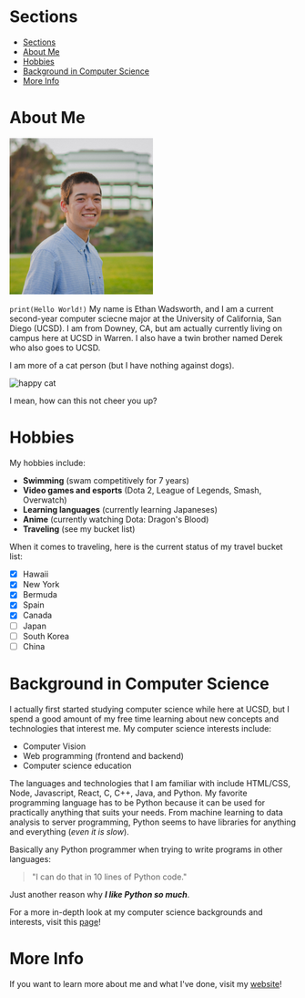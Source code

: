 # Sections
- [Sections](#sections)
- [About Me](#about-me)
- [Hobbies](#hobbies)
- [Background in Computer Science](#background-in-computer-science)
- [More Info](#more-info)

# About Me
<img src="./photo.jpg" alt="my photo"
	title="my photo" width="50%" height="50%" />

`print(Hello World!)` My name is Ethan Wadsworth, and I am a current second-year computer sciecne major at the University of California, San Diego (UCSD). I am from Downey, CA, but am actually currently living on campus here at UCSD in Warren. I also have a twin brother named Derek who also goes to UCSD.

I am more of a cat person (but I have nothing against dogs).

![happy cat](https://i.pinimg.com/474x/bf/f5/d0/bff5d074d399bdfec6071e9168398406.jpg)

I mean, how can this not cheer you up?

# Hobbies 

My hobbies include:
- **Swimming** (swam competitively for 7 years)
- **Video games and esports** (Dota 2, League of Legends, Smash, Overwatch)
- **Learning languages** (currently learning Japaneses)
- **Anime** (currently watching Dota: Dragon's Blood)
- **Traveling** (see my bucket list)

When it comes to traveling, here is the current status of my travel bucket list:
- [x] Hawaii
- [x] New York
- [x] Bermuda
- [x] Spain
- [x] Canada
- [ ] Japan
- [ ] South Korea
- [ ] China 

# Background in Computer Science
I actually first started studying computer science while here at UCSD, but I spend a good amount of my free time learning about new concepts and technologies that interest me. My computer science interests include:
- Computer Vision
- Web programming (frontend and backend)
- Computer science education
  
The languages and technologies that I am familiar with include HTML/CSS, Node, Javascript, React, C, C++, Java, and Python. My favorite programming language has to be Python because it can be used for practically anything that suits your needs. From machine learning to data analysis to server programming, Python seems to have libraries for anything and everything (*even it is slow*). 

Basically any Python programmer when trying to write programs in other languages:
> "I can do that in 10 lines of Python code."

Just another reason why **_I like Python so much_**.

For a more in-depth look at my computer science backgrounds and interests, visit this [page](cs_background.md)!

# More Info
If you want to learn more about me and what I've done, visit my [website](https://ethanwadsworth.github.io/)!